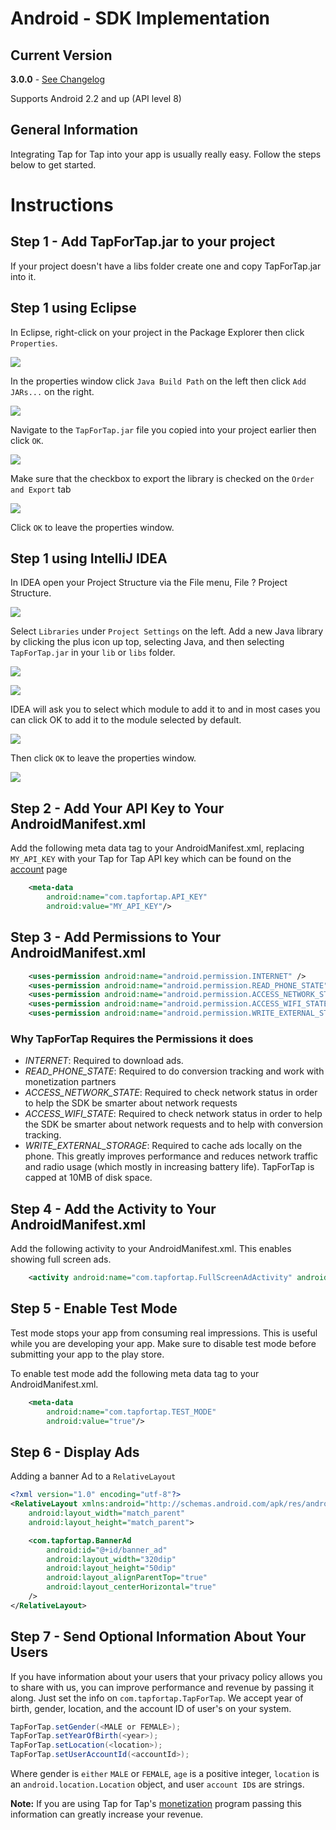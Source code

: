 # Android - SDK Implementation #

##  Current Version ##
**3.0.0** - [See Changelog](/doc/AndroidChangelog)

Supports Android 2.2 and up (API level 8)

##  General Information ##

Integrating Tap for Tap into your app is usually really easy. Follow the steps below to get started.

# Instructions #

##  Step 1 - Add TapForTap.jar to your project ##

If your project doesn't have a libs folder create one and copy TapForTap.jar into it.

##  Step 1 using Eclipse ##

In Eclipse, right-click on your project in the Package Explorer then click `Properties`.

![](https://raw.github.com/tapfortap/Documentation/master/images/eclipse-01.png)

In the properties window click `Java Build Path` on the left then click `Add JARs...` on the right.

![](https://raw.github.com/tapfortap/Documentation/master/images/eclipse-02.png)

Navigate to the `TapForTap.jar` file you copied into your project earlier then click `OK`.

![](https://raw.github.com/tapfortap/Documentation/master/images/eclipse-03.png)

Make sure that the checkbox to export the library is checked on the `Order and Export` tab

![](https://raw.github.com/tapfortap/Documentation/master/images/eclipse-04.png)

Click `OK` to leave the properties window.


##  Step 1 using IntelliJ IDEA ##

In IDEA open your Project Structure via the File menu, File ? Project Structure.

![](https://raw.github.com/tapfortap/Documentation/master/images/idea-01.png)

Select `Libraries` under `Project Settings` on the left. Add a new Java library by clicking the plus icon up top, selecting Java, and then selecting `TapForTap.jar` in your `lib` or `libs` folder.

![](https://raw.github.com/tapfortap/Documentation/master/images/idea-02.png)

![](https://raw.github.com/tapfortap/Documentation/master/images/idea-03.png)

IDEA will ask you to select which module to add it to and in most cases you can click OK to add it to the module selected by default.

![](https://raw.github.com/tapfortap/Documentation/master/images/idea-04.png)

Then click `OK` to leave the properties window.

![](https://raw.github.com/tapfortap/Documentation/master/images/idea-05.png)


## Step 2 - Add Your API Key to Your AndroidManifest.xml
Add the following meta data tag to your AndroidManifest.xml, replacing `MY_API_KEY` with your Tap for Tap 
API key which can be found on the [account](https://tapfortap.com/manage/account) page

```xml
    <meta-data
        android:name="com.tapfortap.API_KEY"
        android:value="MY_API_KEY"/>
```

## Step 3 - Add Permissions to Your AndroidManifest.xml

```xml
    <uses-permission android:name="android.permission.INTERNET" />
    <uses-permission android:name="android.permission.READ_PHONE_STATE" />
    <uses-permission android:name="android.permission.ACCESS_NETWORK_STATE" />
    <uses-permission android:name="android.permission.ACCESS_WIFI_STATE" />
    <uses-permission android:name="android.permission.WRITE_EXTERNAL_STORAGE" />
```

### Why TapForTap Requires the Permissions it does

- _INTERNET_: Required to download ads.
- _READ_PHONE_STATE_: Required to do conversion tracking and work with monetization partners
- _ACCESS_NETWORK_STATE_: Required to check network status in order to help the SDK be smarter about network requests
- _ACCESS_WIFI_STATE_: Required to check network status in order to help the SDK be smarter about network 
requests and to help with conversion tracking.
- _WRITE_EXTERNAL_STORAGE_: Required to cache ads locally on the phone. This greatly improves 
performance and reduces network traffic and radio usage (which mostly in increasing battery life). 
TapForTap is capped at 10MB of disk space.

## Step 4 - Add the Activity to Your AndroidManifest.xml

Add the following activity to your AndroidManifest.xml. This enables showing full screen ads.

```xml
    <activity android:name="com.tapfortap.FullScreenAdActivity" android:theme="@android:style/Theme.Translucent.NoTitleBar"/>
```

## Step 5 - Enable Test Mode
Test mode stops your app from consuming real impressions. This is useful while you are developing your app. Make sure to disable test mode before submitting your app to the play store. 

To enable test mode add the following meta data tag to your AndroidManifest.xml. 

```xml
    <meta-data
        android:name="com.tapfortap.TEST_MODE"
        android:value="true"/>
```

## Step 6 - Display Ads
Adding a banner Ad to a `RelativeLayout` 

```xml
<?xml version="1.0" encoding="utf-8"?>
<RelativeLayout xmlns:android="http://schemas.android.com/apk/res/android"
    android:layout_width="match_parent"
    android:layout_height="match_parent">

    <com.tapfortap.BannerAd
        android:id="@+id/banner_ad"
        android:layout_width="320dip"
        android:layout_height="50dip"
        android:layout_alignParentTop="true"
        android:layout_centerHorizontal="true"
    />
</RelativeLayout>
```

## Step 7 - Send Optional Information About Your Users
If you have information about your users that your privacy policy allows you to share with us, 
you can improve performance and revenue by passing it along. Just set the info on `com.tapfortap.TapForTap`. 
We accept year of birth, gender, location, and the account ID of user's on your system.

```java
TapForTap.setGender(<MALE or FEMALE>);
TapForTap.setYearOfBirth(<year>);
TapForTap.setLocation(<location>);
TapForTap.setUserAccountId(<accountId>);
```
Where gender is `either` `MALE` or `FEMALE`, `age` is a positive integer, `location` is an `android.location.Location` object, and user `account ID`s are strings.

**Note:** If you are using Tap for Tap's [monetization](/doc/Monetization) program passing this information can greatly increase your revenue.

